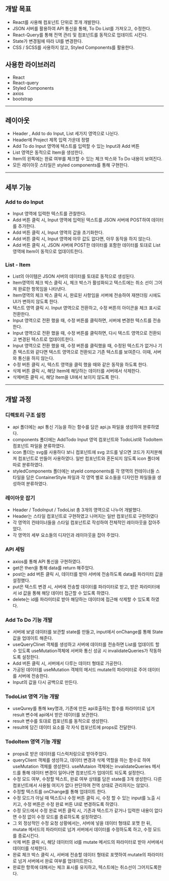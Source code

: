 ## 개발 목표

- React를 사용해 컴포넌트 단위로 쪼개 개발한다.
- JSON 서버를 활용하여 API 통신을 통해, To Do List를 가져오고, 수정한다.
- React-Query를 통해 전역 관리 및 컴포넌트를 동적으로 업데이트 시킨다.
- State가 변경됨에 따라  UI를  변경한다.
- CSS / SCSS를 사용하지 않고, Styled Components를 활용한다.

## 사용한 라이브러리

- React
- React-query
- Styled Components
- axios
- bootstrap

---

## 레이아웃

- Header , Add to do Input, List 세가지 영역으로 나뉜다.
- Header에 Project 제목 입력 가운데 정렬
- Add To do Input 영역에 텍스트를 입력할 수 있는 Input과 Add 버튼
- List 영역은 동적으로 Item을 생성한다.
- Item의 왼쪽에는 완료 여부를 체크할 수 있는 체크 박스와 To Do 내용이 보여진다.
- 모든 레이아웃 스타일은 styled components를 통해 구현한다.

---

## 세부 기능

### Add to do Input

- Input 영역에 입력한 텍스트를 관찰한다.
- Add 버튼 클릭 시, Input 영역에 입력된 텍스트를 JSON 서버에 POST하여 데이터를 추가한다.
- Add 버튼 클릭 시, Input 영역의 값을 초기화한다.
- Add 버튼 클릭 시, Input 영역에 아무 값도 없다면, 아무 동작을 하지 않는다.
- Add 버튼 클릭 시, JSON 서버에 POST한 데이터를 포함한 데이터를 토대로 List 영역에 Item이 동적으로 업데이트한다.

### List - Item

- List의 아이템은 JSON 서버의 데이터를 토대로 동적으로 생성된다.
- Item영역의 체크 박스 클릭 시, 체크 박스가 활성화되고 텍스트에는 취소 선이 그어져 완료한 항목임을 나타낸다.
- Item영역의 체크 박스 클릭 시, 완료된 사항임을 서버에 전송하여 재잰더링 시에도 UI가 변하지 않도록 한다.
- 텍스트 영역 클릭 시. Input 영역으로 전환하고, 수정 버튼의 아이콘을 체크 표시로 전환한다.
- Input 영역으로 전환 했을 때, 수정 버튼를 클릭하면, 서버에 변경한 텍스트를 전송한다.
- Input 영역으로 전환 했을 때, 수정 버튼를 클릭하면, 다시 텍스트 영역으로 전환되고 변경된 텍스트로 업데이트한다.
- Input 영역으로 전환 했을 때, 수정 버튼를 클릭했을 때, 수정된 텍스트가 없거나 기존 텍스트와 같다면 텍스트 영역으로 전환되고 기존 텍스트를 보여준다. 이때, 서버와 통신을 하지 않는다.
- 수정 버튼 클릭 시, 텍스트 영역을 클릭 했을 때와 같은 동작을 하도록 한다.
- 삭제 버튼 클릭 시, 해당 Item에 해당하는 데이터를 서버에서 삭제한다.
- 삭제버튼 클릭 시, 해당 Item을 UI에서 보이지 않도록 한다.

---

## 개발 과정

### 디렉토리 구조 설정

- api 폴더에는 api 통신 기능을 하는 함수를 담은 api.js  파일을 생성하여 분류하였다.
- components 폴더에는 AddTodo Input 영억 컴포넌트와 TodoList와 TodoItem 컴포넌트 파일을 분류하였다.
- icon 폴더는 svg를 사용하다 보니 컴포넌트에 svg 코드를 넣으면 코드가 지저분해져 컴포넌트로 만들어 사용하였다. 일반 컴포넌트와 혼돈되지 않도록 icon 폴더에 따로 분류하였다.
- styledComponents 폴더에는 styeld components를  각 영역의 컨테이너들 스타일을 담은 ContainerStyle 파일과 각 영역 별로 요소들을 디자인한 파일들을 생성하여 분류하였다.

### 레이아웃 잡기

- Header / TodoInput / TodoList 총 3개의 영역으로 나누어 개발했다.
- Header는 스타일 컴포넌트로 구현하였고 나머지는 일반 컴포넌트로 구현하였다
- 각 영역의 컨테이너들을 스타일 컴포넌트로 작성하여 전체적인 레이아웃을 잡아주었다.
- 각 영역의 세부 요소들의 디자인과 레이아웃을 잡아 주었다.

### API 세팅

- axios를 통해 API 통신을 구현하였다.
- get은 then을 통해 data를 return 해주었다.
- post는 add 버튼 클릭 시, 데이터를 받아 서버에 전송하도록 data를 파라미터 값을 설정했다.
- put은 텍스트 변경 시, 서버에 전송할 데이터를 파라미터로 받고, 받은 파라미터에서 id 값을 통해 해당 데이터 접근할 수 있도록 하였다.
- delete는 id를 파라미터로 받아 해당하는 데이터에 접근해 삭제할 수 있도록 하였다.

### Add To Do 기능 개발

- 서버에 보낼 데이터를 보관할 state를 만들고, input에서 onChange를 통해 State 값을 업데이트 해준다.
- useQueryClinet 객체를 생성하고 서버에 데이터를 전송하면 List를 업데이트 할 수 있도록 useMutation객체에 서버와 통신 성공 시 invalidateQueries가 작동하도록 설정한다.
- Add 버튼 클릭 시, 서버에서 다루는 데이터 형태로 가공한다.
- 가공된 데이터를 useMutation 객체의 메서드 mutate의 파라미터로 주어 데이터를 서버에 전송한다.
- Input의 값을 다시 공백으로 만든다.

### TodoList 영역 기능 개발

- useQurey를 통해 key명과, 기존에 만든 api호출하는 함수를 파라미터로 넘겨 result 변수에 api에서 받은 데이터를 보관한다.
- result 변수를 토대로 컴포넌트를 동적으로 생성한다.
- result에 담긴 데이터 요소를 각 자식 컴포넌트에 props로 전달한다.

### TodoItem 영역 기능 개발

- props로 받은 데이터를 디스럭처링으로 받아주었다.
- queryClient 객체를 생성하고, 데이터 변경과 삭제 역할을 하는 함수로 하여 useMutation 객체를 생성한다. useMutaion 객체에는 invalidateQueries 메서드를 통해 데이터 변경이 일어나면 컴포넌트가 업데이트 되도록 설정한다.
- 수정 모드 여부, 수정할 텍스트, 완료 여부 상태를 담은 state를 3개 생성한다. 다른 컴포넌트에서 사용될 여지가 없다 판단하여 전역 상태로 관리하지는 않았다.
- 수정할 텍스트를 onChange를 통해 업데이트 한다.
- 수정 모드가 아닐 때 텍스트나 수정 버튼 클릭 시, 수정 할 수 있는 input를 노출 시키고, 수정 버튼은 수정 완료 버튼 UI로 변경하도록 하였다.
- 수정 모드에서  수정 완료 버튼 클릭 시, 기존과 텍스트가 같거나 입력한 내용이 없다면 수정 없이 수정 모드를 종료하도록 설정하였다.
- 그 외 정상적인 수정 요청 상황에서는, 서버에 넣을 데이터 형태로 포맷 한 뒤, mutate 메서드의 파라미터로 넘겨 서버에서 데이터를 수정하도록 하고, 수정 모드를 종료시킨다.
- 삭제 버튼 클릭 시, 해당 데이터의 id를 mutate 메서드의 파라미터로 받아 서버에서 데이터를 삭제한다.
- 완료 체크 박스 클릭 시, 서버에 전송할 데이터 형태로 포맷하여 mutate의 파라미터로 넘겨 서버에서 완료 여부를 업데이트한다.
- 완료한 항목에 대해서는 체크 표시를 유지하고, 텍스트에는 취소선이 그어지도록한다.
